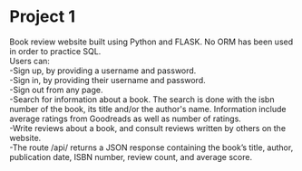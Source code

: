 # Project 1

Book review website built using Python and FLASK. No ORM has been used in order to practice SQL.  
Users can:  
-Sign up, by providing a username and password.  
-Sign in, by providing their username and password.  
-Sign out from any page.  
-Search for information about a book. The search is done with the isbn number of the book, its title and/or the author's name. Information include average ratings from Goodreads as well as number of ratings.  
-Write reviews about a book, and consult reviews written by others on the website.  
-The route /api/<isbn> returns a JSON response containing the book’s title, author, publication date, ISBN number, review count, and average score.  
